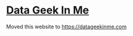 # [Data Geek In Me](https://datageekinme.github.io/)

Moved this website to https://datageekinme.com
